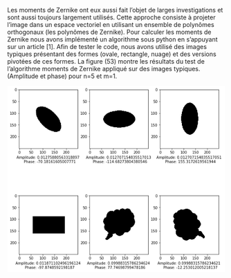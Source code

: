 
Les moments de Zernike ont eux aussi fait l’objet de larges investigations et sont aussi toujours largement utilisés. Cette approche consiste à projeter l’image dans un espace vectoriel en utilisant un ensemble de polynômes orthogonaux (les polynômes de Zernike).
Pour calculer les moments de Zernike nous avons implémenté un algorithme sous python en s’appuyant sur un article [1]. Afin de tester le code, nous avons utilisé des images typiques présentant des formes (ovale, rectangle, nuage) et des versions pivotées de ces formes. La figure (53) montre les résultats du test de l’algorithme moments de Zernike appliqué sur des images typiques. (Amplitude et phase) pour n=5 et m=1.

![alt text](https://github.com/NoreddineDamane/Computer-Vision/blob/master/Feature%20Extraction%20Using%20Zernike%20Moments/output.png?raw=true)
